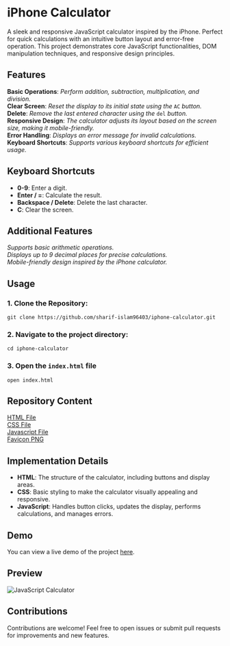 # iPhone Calculator

A sleek and responsive JavaScript calculator inspired by the iPhone. Perfect for quick calculations with an intuitive button layout and error-free operation. This project demonstrates core JavaScript functionalities, DOM manipulation techniques, and responsive design principles.


## Features
**Basic Operations**: _Perform addition, subtraction, multiplication, and division._  
**Clear Screen**: _Reset the display to its initial state using the_ `AC` _button._  
**Delete**: _Remove the last entered character using the_ `del` _button._  
**Responsive Design**: _The calculator adjusts its layout based on the screen size, making it mobile-friendly._  
**Error Handling**: _Displays an error message for invalid calculations._  
**Keyboard Shortcuts**: _Supports various keyboard shortcuts for efficient usage._  

## Keyboard Shortcuts
  * **0-9**: Enter a digit.
  * **Enter / =**: Calculate the result.
  * **Backspace / Delete**: Delete the last character.
  * **C**: Clear the screen.

## Additional Features
_Supports basic arithmetic operations._  
_Displays up to 9 decimal places for precise calculations._  
_Mobile-friendly design inspired by the iPhone calculator._  

## Usage

### 1. Clone the Repository:
  ```
  git clone https://github.com/sharif-islam96403/iphone-calculator.git
```

### 2. Navigate to the project directory:
 ```
 cd iphone-calculator
 ```
### 3. Open the `index.html` file
 ```
 open index.html
 ```

## Repository Content
[HTML File](https://github.com/sharif-islam96403/Javascript-Calculator/blob/main/index.html)  
[CSS File](https://github.com/sharif-islam96403/Javascript-Calculator/blob/main/style.css)  
[Javascript File](https://github.com/sharif-islam96403/Javascript-Calculator/blob/main/script.js)  
[Favicon PNG](https://github.com/sharif-islam96403/Javascript-Calculator/blob/main/images/calculator-favicon.png)  

## Implementation Details
  * **HTML**: The structure of the calculator, including buttons and display areas.
  * **CSS**: Basic styling to make the calculator visually appealing and responsive.
  * **JavaScript**: Handles button clicks, updates the display, performs calculations, and manages errors.

## Demo
You can view a live demo of the project [here](https://sharif-islam96403.github.io/Javascript-Calculator/).

## Preview
![JavaScript Calculator](https://github.com/sharif-islam96403/Javascript-Calculator/blob/main/images/preview.png)

## Contributions
Contributions are welcome! Feel free to open issues or submit pull requests for improvements and new features.
